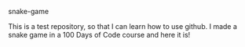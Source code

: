 snake-game

This is a test repository, so that I can learn how to use github. 
I made a snake game in a 100 Days of Code course and here it is!
